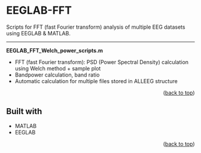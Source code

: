 <div id="top"></div>

# EEGLAB-FFT

 Scripts for FFT (fast Fourier transform) analysis of multiple EEG datasets using EEGLAB & MATLAB.

***

**EEGLAB_FFT_Welch_power_scripts.m**
- FFT (fast Fourier transform): PSD (Power Spectral Density) calculation using Welch method + sample plot
- Bandpower calculation, band ratio
- Automatic calculation for multiple files stored in ALLEEG structure

<p align="right">(<a href="#top">back to top</a>)</p>

## Built with
* MATLAB
* EEGLAB

<p align="right">(<a href="#top">back to top</a>)</p>
